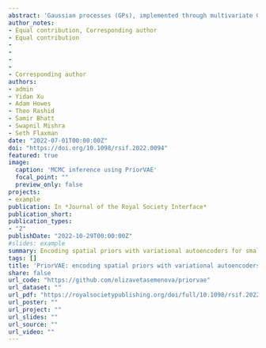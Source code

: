 ```yaml
---
abstract: 'Gaussian processes (GPs), implemented through multivariate Gaussian distributions for a finite collection of data, are the most popular approach in small-area spatial statistical modelling. In this context, they are used to encode correlation structures over space and can generalize well in interpolation tasks. Despite their flexibility, off-the-shelf GPs present serious computational challenges which limit their scalability and practical usefulness in applied settings. Here, we propose a novel, deep generative modelling approach to tackle this challenge, termed PriorVAE: for a particular spatial setting, we approximate a class of GP priors through prior sampling and subsequent fitting of a variational autoencoder (VAE). Given a trained VAE, the resultant decoder allows spatial inference to become incredibly efficient due to the low dimensional, independently distributed latent Gaussian space representation of the VAE. Once trained, inference using the VAE decoder replaces the GP within a Bayesian sampling framework. This approach provides tractable and easy-to-implement means of approximately encoding spatial priors and facilitates efficient statistical inference. We demonstrate the utility of our VAE two-stage approach on Bayesian, small-area estimation tasks.' 
author_notes:
- Equal contribution, Corresponding author
- Equal contribution
-
-
-
-
- Corresponding author
authors:
- admin
- Yidan Xu
- Adam Howes
- Theo Rashid
- Samir Bhatt
- Swapnil Mishra 
- Seth Flaxman
date: "2022-07-01T00:00:00Z"
doi: "https://doi.org/10.1098/rsif.2022.0094"
featured: true
image:
  caption: 'MCMC inference using PriorVAE'
  focal_point: ""
  preview_only: false
projects:
- example
publication: In *Journal of the Royal Society Interface*
publication_short:
publication_types:
- "2"
publishDate: "2022-10-29T00:00:00Z"
#slides: example
summary: Encoding spatial priors with variational autoencoders for small-area estimation
tags: []
title: 'PriorVAE: encoding spatial priors with variational autoencoders for small-area estimation'
share: false
url_code: "https://github.com/elizavetasemenova/priorvae"
url_dataset: ""
url_pdf: "https://royalsocietypublishing.org/doi/full/10.1098/rsif.2022.0094"
url_poster: ""
url_project: ""
url_slides: ""
url_source: ""
url_video: ""
---
```


